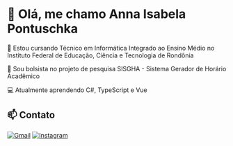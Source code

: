 # 💫 Olá, me chamo Anna Isabela Pontuschka

📖 Estou cursando Técnico em Informática Integrado ao Ensino Médio no Instituto Federal de Educação, Ciência e Tecnologia de Rondônia

🔭 Sou bolsista no projeto de pesquisa SISGHA - Sistema Gerador de Horário Acadêmico

💻 Atualmente aprendendo C#, TypeScript e Vue

## 📫 Contato
[![Gmail](https://img.shields.io/badge/Gmail-red?style=for-the-badge&logo=gmail&logoColor=white)](mailto:@annaisabelapont@gmail.com)
[![Instagram](https://img.shields.io/badge/Instagram-%23E4405F?style=for-the-badge&logo=instagram&logoColor=white)](https://www.instagram.com/annaisabelap)
